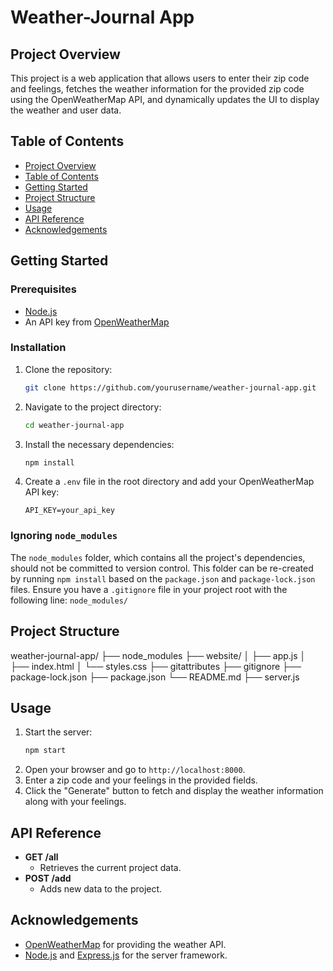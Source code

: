 # Weather-Journal App

## Project Overview
This project is a web application that allows users to enter their zip code and feelings, fetches the weather information for the provided zip code using the OpenWeatherMap API, and dynamically updates the UI to display the weather and user data.

## Table of Contents
- [Project Overview](#project-overview)
- [Table of Contents](#table-of-contents)
- [Getting Started](#getting-started)
- [Project Structure](#project-structure)
- [Usage](#usage)
- [API Reference](#api-reference)
- [Acknowledgements](#acknowledgements)

## Getting Started

### Prerequisites
- [Node.js](https://nodejs.org/)
- An API key from [OpenWeatherMap](https://openweathermap.org/)

### Installation
1. Clone the repository:
    ```bash
    git clone https://github.com/yourusername/weather-journal-app.git
    ```
2. Navigate to the project directory:
    ```bash
    cd weather-journal-app
    ```
3. Install the necessary dependencies:
    ```bash
    npm install
    ```
4. Create a `.env` file in the root directory and add your OpenWeatherMap API key:
    ```
    API_KEY=your_api_key
    ```

### Ignoring `node_modules`
The `node_modules` folder, which contains all the project's dependencies, should not be committed to version control. This folder can be re-created by running `npm install` based on the `package.json` and `package-lock.json` files. Ensure you have a `.gitignore` file in your project root with the following line:
    ```
    node_modules/
    ```

## Project Structure

weather-journal-app/
├── node_modules
├── website/
│ ├── app.js
│ ├── index.html
│ └── styles.css
├── gitattributes
├── gitignore
├── package-lock.json
├── package.json
└── README.md
├── server.js


## Usage
1. Start the server:
    ```bash
    npm start
    ```
2. Open your browser and go to `http://localhost:8000`.
3. Enter a zip code and your feelings in the provided fields.
4. Click the "Generate" button to fetch and display the weather information along with your feelings.

## API Reference
- **GET /all**
    - Retrieves the current project data.
- **POST /add**
    - Adds new data to the project.

## Acknowledgements
- [OpenWeatherMap](https://openweathermap.org/) for providing the weather API.
- [Node.js](https://nodejs.org/) and [Express.js](https://expressjs.com/) for the server framework.
